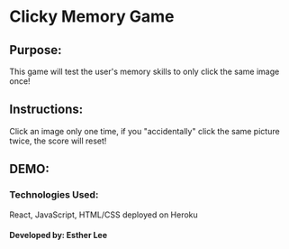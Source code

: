# Clicky Memory Game

## Purpose:

This game will test the user's memory skills to only click the same image once!

## Instructions: 
Click an image only one time, if you "accidentally" click the same picture twice, the score will reset!

## DEMO: 

### Technologies Used: 
React, JavaScript, HTML/CSS deployed on Heroku

#### Developed by: Esther Lee